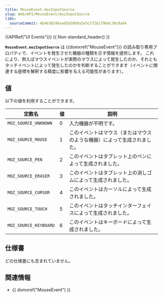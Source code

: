 ```yaml
---
title: MouseEvent.mozInputSource
slug: Web/API/MouseEvent/mozInputSource
l10n:
  sourceCommit: 4b4638246aad5d39b9a2e5c572b179b4c39c0a84
---
```


{{APIRef("UI Events")}} {{ Non-standard_header() }}

**`MouseEvent.mozInputSource`** は {{domxref("MouseEvent")}} の読み取り専用プロパティで、イベントを発生させた機器の種類を示す情報を提供します。
これにより、例えばマウスイベントが実際のマウスによって発生したのか、それともタッチイベントによって発生したのかを判断することができます（イベントに関連する座標を解釈する精度に影響を与える可能性があります）。

## 値

以下の値を利用することができます。

| 定数名                | 値  | 説明                                                                     |
| --------------------- | --- | ------------------------------------------------------------------------ |
| `MOZ_SOURCE_UNKNOWN`  | 0   | 入力機器が不明です。                                                     |
| `MOZ_SOURCE_MOUSE`    | 1   | このイベントはマウス（またはマウスのような機器）によって生成されました。 |
| `MOZ_SOURCE_PEN`      | 2   | このイベントはタブレット上のペンによって生成されました。                 |
| `MOZ_SOURCE_ERASER`   | 3   | このイベントはタブレット上の消しゴムによって生成されました。             |
| `MOZ_SOURCE_CURSOR`   | 4   | このイベントはカーソルによって生成されました。                           |
| `MOZ_SOURCE_TOUCH`    | 5   | このイベントはタッチインターフェイスによって生成されました。             |
| `MOZ_SOURCE_KEYBOARD` | 6   | このイベントはキーボードによって生成されました。                         |

## 仕様書

どの仕様書にも含まれていません。

## 関連情報

- {{ domxref("MouseEvent") }}
